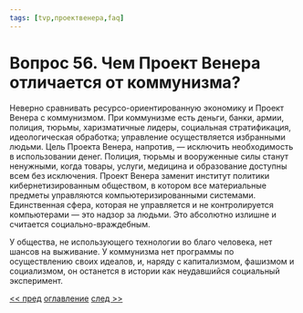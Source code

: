 ```yaml
---
tags: [tvp,проектвенера,faq]
---
```

# Вопрос 56. Чем Проект Венера отличается от коммунизма?

Неверно сравнивать ресурсо-ориентированную экономику и Проект Венера с коммунизмом. При коммунизме есть деньги, банки, армии, полиция, тюрьмы, харизматичные лидеры, социальная стратификация, идеологическая обработка; управление осуществляется избранными людьми. Цель Проекта Венера, напротив, — исключить необходимость в использовании денег. Полиция, тюрьмы и вооруженные силы станут ненужными, когда товары, услуги, медицина и образование доступны всем без исключения. Проект Венера заменит институт политики кибернетизированным обществом, в котором все материальные предметы управляются компьютеризированными системами. Единственная сфера, которая не управляется и не контролируется компьютерами — это надзор за людьми. Это абсолютно излишне и считается социально-враждебным.

У общества, не использующего технологии во благо человека, нет шансов на выживание. У коммунизма нет программы по осуществлению своих идеалов, и, наряду с капитализмом, фашизмом и социализмом, он останется в истории как неудавшийся социальный эксперимент.

[<< пред](Вопрос%2055.%20Это%20то,%20что%20предлагал%20Карл%20Маркс.md) [оглавление](FAQ%20%D0%BF%D0%BE%20%D0%BF%D1%80%D0%BE%D0%B5%D0%BA%D1%82%D1%83%20%C2%AB%D0%92%D0%B5%D0%BD%D0%B5%D1%80%D0%B0%C2%BB.md) [след >>](Вопрос%2057.%20Какие%20есть%20различия%20между%20предлагаемой%20системой%20и%20марксизмом,%20помимо%20использования%20технологий.md)
